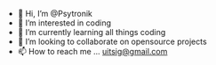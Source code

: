 - 👋 Hi, I’m @Psytronik
- 👀 I’m interested in coding
- 🌱 I’m currently learning all things coding
- 💞️ I’m looking to collaborate on opensource projects
- 📫 How to reach me ... uitsig@gmail.com

<!---
Psytronik/Psytronik is a ✨ special ✨ repository because its `README.md` (this file) appears on your GitHub profile.
You can click the Preview link to take a look at your changes.
--->
